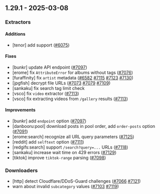 ## 1.29.1 - 2025-03-08
### Extractors
#### Additions
- [tenor] add support ([#6075](https://github.com/mikf/gallery-dl/issues/6075))
#### Fixes
- [bunkr] update API endpoint ([#7097](https://github.com/mikf/gallery-dl/issues/7097))
- [erome] fix `AttributeError` for albums without tags ([#7076](https://github.com/mikf/gallery-dl/issues/7076))
- [furaffinity] fix `artist` metadata ([#6582](https://github.com/mikf/gallery-dl/issues/6582) [#7115](https://github.com/mikf/gallery-dl/issues/7115) [#7123](https://github.com/mikf/gallery-dl/issues/7123) [#7130](https://github.com/mikf/gallery-dl/issues/7130))
- [jpgfish] decrypt file URLs ([#7073](https://github.com/mikf/gallery-dl/issues/7073) [#7079](https://github.com/mikf/gallery-dl/issues/7079) [#7109](https://github.com/mikf/gallery-dl/issues/7109))
- [sankaku] fix search tag limit check
- [vsco] fix `video` extractor ([#7113](https://github.com/mikf/gallery-dl/issues/7113))
- [vsco] fix extracting videos from `/gallery` results ([#7113](https://github.com/mikf/gallery-dl/issues/7113))
#### Improvements
- [bunkr] add `endpoint` option ([#7097](https://github.com/mikf/gallery-dl/issues/7097))
- [danbooru:pool] download posts in pool order, add `order-posts` option ([#7091](https://github.com/mikf/gallery-dl/issues/7091))
- [erome:search] recognize all URL query parameters ([#7125](https://github.com/mikf/gallery-dl/issues/7125))
- [reddit] add `selftext` option ([#7111](https://github.com/mikf/gallery-dl/issues/7111))
- [redgifs:search] support `/search?query=...` URLs ([#7118](https://github.com/mikf/gallery-dl/issues/7118))
- [sankaku] increase wait time on 429 errors ([#7129](https://github.com/mikf/gallery-dl/issues/7129))
- [tiktok] improve `tiktok-range` parsing ([#7098](https://github.com/mikf/gallery-dl/issues/7098))
### Downloaders
- [http] detect Cloudflare/DDoS-Guard challenges ([#7066](https://github.com/mikf/gallery-dl/issues/7066) [#7121](https://github.com/mikf/gallery-dl/issues/7121))
- warn about invalid `subcategory` values ([#7103](https://github.com/mikf/gallery-dl/issues/7103) [#7119](https://github.com/mikf/gallery-dl/issues/7119))
